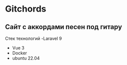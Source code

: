 # Gitchords
## Сайт с аккордами песен под гитару
 Стек технологий
 -Laravel 9
 - Vue 3
 - Docker
 - ubuntu 22.04

